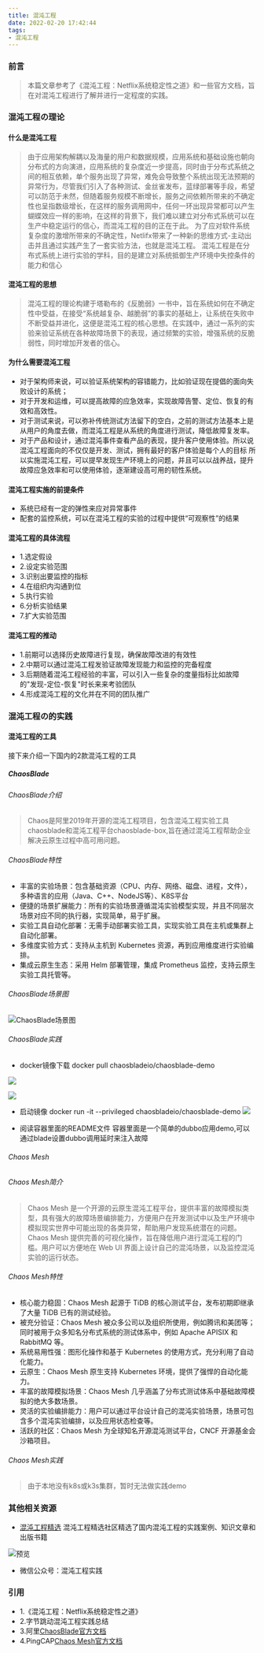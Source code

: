 ```yaml
---
title: 混沌工程
date: 2022-02-20 17:42:44
tags:
- 混沌工程
---
```


### 前言
> 本篇文章参考了《混沌工程：Netflix系统稳定性之道》和一些官方文档，旨在对混沌工程进行了解并进行一定程度的实践。
### 混沌工程の理论
#### 什么是混沌工程
> 由于应用架构解耦以及海量的用户和数据规模，应用系统和基础设施也朝向分布式的方向演进，应用系统的复杂度近一步提高，同时由于分布式系统之间的相互依赖，单个服务出现了异常，难免会导致整个系统出现无法预期的异常行为，尽管我们引入了各种测试、金丝雀发布，蓝绿部署等手段，希望可以防范于未然，但随着服务规模不断增长，服务之间依赖所带来的不确定性也呈指数级增长，在这样的服务调用网中，任何一环出现异常都可以产生蝴蝶效应一样的影响，在这样的背景下，我们难以建立对分布式系统可以在生产中稳定运行的信心，而混沌工程的目的正在于此。
> 为了应对软件系统复杂度的激增所带来的不确定性，Netlifx带来了一种新的思维方式-主动出击并且通过实践产生了一套实验方法，也就是混沌工程。
> 混沌工程是在分布式系统上进行实验的学科，目的是建立对系统抵御生产环境中失控条件的能力和信心

#### 混沌工程的思想
> 混沌工程的理论构建于塔勒布的《反脆弱》一书中，旨在系统如何在不确定性中受益，在接受“系统越复杂、越脆弱”的事实的基础上，让系统在失败中不断受益并进化，这便是混沌工程的核心思想。在实践中，通过一系列的实验来验证系统在各种故障场景下的表现，通过频繁的实验，增强系统的反脆弱性，同时增加开发者的信心。

#### 为什么需要混沌工程
- 对于架构师来说，可以验证系统架构的容错能力，比如验证现在提倡的面向失败设计的系统；
- 对于开发和运维，可以提高故障的应急效率，实现故障告警、定位、恢复的有效和高效性。
- 对于测试来说，可以弥补传统测试方法留下的空白，之前的测试方法基本上是从用户的角度去做，而混沌工程是从系统的角度进行测试，降低故障复发率。
- 对于产品和设计，通过混沌事件查看产品的表现，提升客户使用体验。所以说混沌工程面向的不仅仅是开发、测试，拥有最好的客户体验是每个人的目标 所以实施混沌工程，可以提早发现生产环境上的问题，并且可以以战养战，提升故障应急效率和可以使用体验，逐渐建设高可用的韧性系统。

#### 混沌工程实施的前提条件
- 系统已经有一定的弹性来应对异常事件
- 配套的监控系统，可以在混沌工程的实验的过程中提供“可观察性”的结果


#### 混沌工程的具体流程
- 1.选定假设
- 2.设定实验范围
- 3.识别出要监控的指标 
- 4.在组织内沟通到位
- 5.执行实验
- 6.分析实验结果
- 7.扩大实验范围

#### 混沌工程的推动
- 1.前期可以选择历史故障进行复现，确保故障改进的有效性
- 2.中期可以通过混沌工程发验证故障发现能力和监控的完备程度
- 3.后期随着混沌工程经验的丰富，可以引入一些复杂的度量指标比如故障的"发现-定位-恢复"时长来来考验团队
- 4.形成混沌工程的文化并在不同的团队推广

### 混沌工程の的实践
#### 混沌工程的工具
接下来介绍一下国内的2款混沌工程的工具

##### ChaosBlade
###### ChaosBlade介绍
> Chaos是阿里2019年开源的混沌工程项目，包含混沌工程实验工具chaosblade和混沌工程平台chaosblade-box,旨在通过混沌工程帮助企业解决云原生过程中高可用问题。
###### ChaosBlade特性
- 丰富的实验场景：包含基础资源（CPU、内存、网络、磁盘、进程，文件），多种语言的应用（Java、C++、NodeJS等）、K8S平台
- 便捷的场景扩展能力：所有的实验场景遵循混沌实验模型实现，并且不同层次场景对应不同的执行器，实现简单，易于扩展。
- 实验工具自动化部署：无需手动部署实验工具，实现实验工具在主机或集群上自动化部署。
- 多维度实验方式：支持从主机到 Kubernetes 资源，再到应用维度进行实验编排。
- 集成云原生生态：采用 Helm 部署管理，集成 Prometheus 监控，支持云原生实验工具托管等。

###### ChaosBlade场景图
![ChaosBlade场景图](https://user-images.githubusercontent.com/3992234/72340872-eb47c400-3703-11ea-830f-062e117c2e95.png)

###### ChaosBlade实践

- docker镜像下载
docker pull chaosbladeio/chaosblade-demo

![](https://img-1253530244.cos.ap-guangzhou.myqcloud.com/blog/pull.png)

![](https://img-1253530244.cos.ap-guangzhou.myqcloud.com/blog/start1.png)

- 启动镜像
docker run -it --privileged chaosbladeio/chaosblade-demo
![](https://img-1253530244.cos.ap-guangzhou.myqcloud.com/blog/run.png)

- 阅读容器里面的README文件
容器里面是一个简单的dubbo应用demo,可以通过blade设置dubbo调用延时来注入故障

###### Chaos Mesh
###### Chaos Mesh简介

> Chaos Mesh 是一个开源的云原生混沌工程平台，提供丰富的故障模拟类型，具有强大的故障场景编排能力，方便用户在开发测试中以及生产环境中模拟现实世界中可能出现的各类异常，帮助用户发现系统潜在的问题。Chaos Mesh 提供完善的可视化操作，旨在降低用户进行混沌工程的门槛。用户可以方便地在 Web UI 界面上设计自己的混沌场景，以及监控混沌实验的运行状态。

###### Chaos Mesh特性
- 核心能力稳固：Chaos Mesh 起源于 TiDB 的核心测试平台，发布初期即继承了大量 TiDB 已有的测试经验。
- 被充分验证：Chaos Mesh 被众多公司以及组织所使用，例如腾讯和美团等；同时被用于众多知名分布式系统的测试体系中，例如 Apache APISIX 和 RabbitMQ 等。
- 系统易用性强：图形化操作和基于 Kubernetes 的使用方式，充分利用了自动化能力。
- 云原生：Chaos Mesh 原生支持 Kubernetes 环境，提供了强悍的自动化能力。
- 丰富的故障模拟场景：Chaos Mesh 几乎涵盖了分布式测试体系中基础故障模拟的绝大多数场景。
- 灵活的实验编排能力：用户可以通过平台设计自己的混沌实验场景，场景可包含多个混沌实验编排，以及应用状态检查等。
- 活跃的社区：Chaos Mesh 为全球知名开源混沌测试平台，CNCF 开源基金会沙箱项目。

###### Chaos Mesh实践
> 由于本地没有k8s或k3s集群，暂时无法做实践demo




### 其他相关资源
- [混沌工程精选](https://github.com/chaosops/awesome-chaos-engineering)
混沌工程精选社区精选了国内混沌工程的实践案例、知识文章和出版书籍

![预览](https://img-1253530244.cos.ap-guangzhou.myqcloud.com/blog/%E6%88%AA%E5%B1%8F2022-02-20%20%E4%B8%8B%E5%8D%884.21.14.png)

- 微信公众号：混沌工程实践


### 引用
- 1.《混沌工程：Netflix系统稳定性之道》
- 2.字节跳动混沌工程实践总结
- 3.阿里[ChaosBlade官方文档](https://chaosblade.io/zh/blog/chaos-engineering/)
- 4.PingCAP[Chaos Mesh官方文档](https://chaos-mesh.org/zh/)







